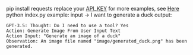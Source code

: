 pip install requests
replace your [API_KEY](https://platform.openai.com/account/api-keys)
for more examples, see [Here](https://github.com/microsoft/TaskMatrix/blob/main/visual_chatgpt.py)
python index.py
example: input -> I want to generate a duck
output:
```
GPT-3.5: Thought: Do I need to use a tool? Yes
Action: Generate Image From User Input Text
Action Input: "Generate an image of a duck"
Observation: An image file named "image/generated_duck.png" has been generated.
```